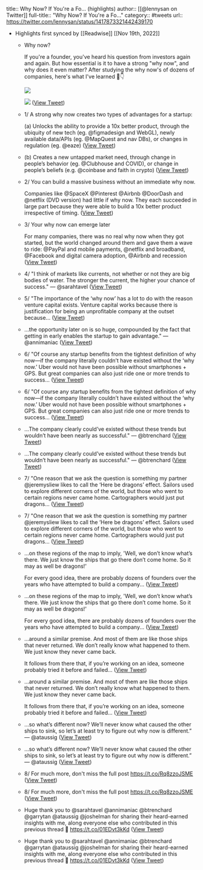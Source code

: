 title:: Why Now? If You're a Fo... (highlights)
author:: [[@lennysan on Twitter]]
full-title:: "Why Now? If You're a Fo..."
category:: #tweets
url:: https://twitter.com/lennysan/status/1417873321442439170

- Highlights first synced by [[Readwise]] [[Nov 19th, 2022]]
	- Why now?
	  
	  If you're a founder, you've heard his question from investors again and again. But how essential is it to have a strong "why now", and why does it even matter? After studying the why now's of dozens of companies, here's what I've learned 🧵👇 
	  
	  ![](https://pbs.twimg.com/media/E61H7S6UUAAficW.jpg) 
	  
	  ![](https://pbs.twimg.com/media/E61H7pbVEAIHXIV.jpg) ([View Tweet](https://twitter.com/lennysan/status/1417873321442439170))
	- 1/ A strong why now creates two types of advantages for a startup:
	  
	  (a) Unlocks the ability to provide a 10x better product, through the ubiquity of new tech (eg. @figmadesign and WebGL), newly available data/APIs (eg. @MapQuest and nav DBs), or changes in regulation (eg. @eaze) ([View Tweet](https://twitter.com/lennysan/status/1417873324852482049))
	- (b) Creates a new untapped market need, through change in people’s behavior (eg. @Clubhouse and COVID), or change in people’s beliefs (e.g. @coinbase and faith in crypto) ([View Tweet](https://twitter.com/lennysan/status/1417873326207242241))
	- 2/ You can build a massive business without an immediate why now. 
	  
	  Companies like @SpaceX @Pinterest @Airbnb @DoorDash and @netflix (DVD version) had little if why now. They each succeeded in large part because they were able to build a 10x better product irrespective of timing. ([View Tweet](https://twitter.com/lennysan/status/1417873327230644225))
	- 3/ Your why now can emerge later
	  
	  For many companies, there was no real why now when they got started, but the world changed around them and gave them a wave to ride: @PayPal and mobile payments, @netflix and broadband, @Facebook and digital camera adoption, @Airbnb and recession ([View Tweet](https://twitter.com/lennysan/status/1417873328304320513))
	- 4/ "I think of markets like currents, not whether or not they are big bodies of water. The stronger the current, the higher your chance of success." — @sarahtavel ([View Tweet](https://twitter.com/lennysan/status/1417873329466220546))
	- 5/ "The importance of the ‘why now’ has a lot to do with the reason venture capital exists. Venture capital works because there is justification for being an unprofitable company at the outset because... ([View Tweet](https://twitter.com/lennysan/status/1417873331970134019))
	- ...the opportunity later on is so huge, compounded by the fact that getting in early enables the startup to gain advantage." — @annimaniac ([View Tweet](https://twitter.com/lennysan/status/1417873334839037952))
	- 6/ "Of course any startup benefits from the tightest definition of why now—if the company literally couldn’t have existed without the ‘why now.’ Uber would not have been possible without smartphones + GPS. But great companies can also just ride one or more trends to success... ([View Tweet](https://twitter.com/lennysan/status/1417873335787036679))
	- 6/ "Of course any startup benefits from the tightest definition of why now—if the company literally couldn’t have existed without the ‘why now.’ Uber would not have been possible without smartphones + GPS. But great companies can also just ride one or more trends to success... ([View Tweet](https://twitter.com/lennysan/status/1417873335787036679))
	- ...The company clearly could’ve existed without these trends but wouldn’t have been nearly as successful." — @btrenchard ([View Tweet](https://twitter.com/lennysan/status/1417873336906829829))
	- ...The company clearly could’ve existed without these trends but wouldn’t have been nearly as successful." — @btrenchard ([View Tweet](https://twitter.com/lennysan/status/1417873336906829829))
	- 7/ "One reason that we ask the question is something my partner @jeremysliew likes to call the ‘Here be dragons’ effect. Sailors used to explore different corners of the world, but those who went to certain regions never came home. Cartographers would just put dragons... ([View Tweet](https://twitter.com/lennysan/status/1417873338651734018))
	- 7/ "One reason that we ask the question is something my partner @jeremysliew likes to call the ‘Here be dragons’ effect. Sailors used to explore different corners of the world, but those who went to certain regions never came home. Cartographers would just put dragons... ([View Tweet](https://twitter.com/lennysan/status/1417873338651734018))
	- ...on these regions of the map to imply, 'Well, we don’t know what’s there. We just know the ships that go there don’t come home. So it may as well be dragons!'
	  
	  For every good idea, there are probably dozens of founders over the years who have attempted to build a company... ([View Tweet](https://twitter.com/lennysan/status/1417873340040056832))
	- ...on these regions of the map to imply, 'Well, we don’t know what’s there. We just know the ships that go there don’t come home. So it may as well be dragons!'
	  
	  For every good idea, there are probably dozens of founders over the years who have attempted to build a company... ([View Tweet](https://twitter.com/lennysan/status/1417873340040056832))
	- ...around a similar premise. And most of them are like those ships that never returned. We don’t really know what happened to them. We just know they never came back. 
	  
	  It follows from there that, if you’re working on an idea, someone probably tried it before and failed... ([View Tweet](https://twitter.com/lennysan/status/1417873341059268608))
	- ...around a similar premise. And most of them are like those ships that never returned. We don’t really know what happened to them. We just know they never came back. 
	  
	  It follows from there that, if you’re working on an idea, someone probably tried it before and failed... ([View Tweet](https://twitter.com/lennysan/status/1417873341059268608))
	- ...so what’s different now? We’ll never know what caused the other ships to sink, so let’s at least try to figure out why now is different.” — @ataussig ([View Tweet](https://twitter.com/lennysan/status/1417873343009619973))
	- ...so what’s different now? We’ll never know what caused the other ships to sink, so let’s at least try to figure out why now is different.” — @ataussig ([View Tweet](https://twitter.com/lennysan/status/1417873343009619973))
	- 8/ For much more, don't miss the full post https://t.co/Rq8zzoJSME ([View Tweet](https://twitter.com/lennysan/status/1417873344322437122))
	- 8/ For much more, don't miss the full post https://t.co/Rq8zzoJSME ([View Tweet](https://twitter.com/lennysan/status/1417873344322437122))
	- Huge thank you to @sarahtavel @annimaniac @btrenchard @garrytan @ataussig @joshelman for sharing their heard-earned insights with me, along everyone else who contributed in this previous thread 🙏
	  https://t.co/01EDvt3kKd ([View Tweet](https://twitter.com/lennysan/status/1417874687695101956))
	- Huge thank you to @sarahtavel @annimaniac @btrenchard @garrytan @ataussig @joshelman for sharing their heard-earned insights with me, along everyone else who contributed in this previous thread 🙏
	  https://t.co/01EDvt3kKd ([View Tweet](https://twitter.com/lennysan/status/1417874687695101956))